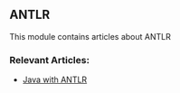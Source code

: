 ## ANTLR

This module contains articles about ANTLR

### Relevant Articles: 

- [Java with ANTLR](https://www.baeldung.com/java-antlr) 
